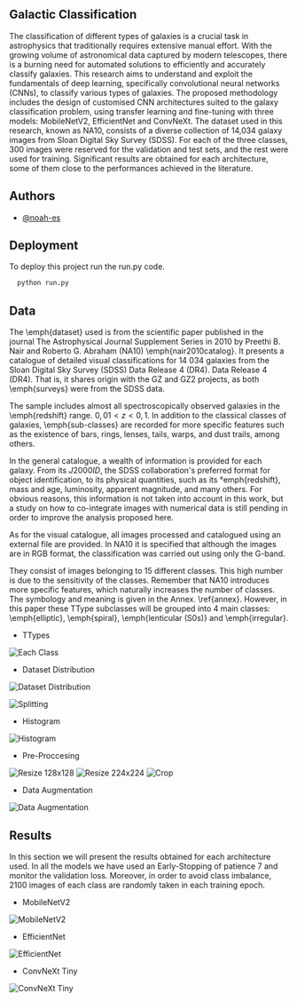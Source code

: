 
## Galactic Classification

The classification of different types of galaxies is a crucial task in astrophysics that traditionally requires extensive manual effort. With the growing volume of astronomical data captured by modern telescopes, there is a burning need for automated solutions to efficiently and accurately classify galaxies. This research aims to understand and exploit the fundamentals of deep learning, specifically convolutional neural networks (CNNs), to classify various types of galaxies. The proposed methodology includes the design of customised CNN architectures suited to the galaxy classification problem, using transfer learning and fine-tuning with three models: MobileNetV2, EfficientNet and ConvNeXt. The dataset used in this research, known as NA10, consists of a diverse collection of 14,034 galaxy images from Sloan Digital Sky Survey (SDSS). For each of the three classes, 300 images were reserved for the validation and test sets, and the rest were used for training. Significant results are obtained for each architecture, some of them close to the performances achieved in the literature.


## Authors

- [@noah-es](https://github.com/noah-es)


## Deployment

To deploy this project run the run.py code.

```bash
  python run.py
```


## Data

The \emph{dataset} used is from the scientific paper published in the journal The Astrophysical Journal Supplement Series in 2010 by Preethi B. Nair and Roberto G. Abraham (NA10) \emph{nair2010catalog}. It presents a catalogue of detailed visual classifications for 14 034 galaxies from the Sloan Digital Sky Survey (SDSS) Data Release 4 (DR4).
Data Release 4 (DR4). That is, it shares origin with the GZ and GZ2 projects, as both \emph{surveys} were from the SDSS data.

The sample includes almost all spectroscopically observed galaxies in the \emph{redshift} range.
$0,01 <z< 0,1$. In addition to the classical classes of galaxies, \emph{sub-classes} are recorded for more specific features such as the existence of bars, rings, lenses, tails, warps, and dust trails, among others. 

In the general catalogue, a wealth of information is provided for each galaxy. From its $J2000ID$, the SDSS collaboration's preferred format for object identification, to its physical quantities, such as its °emph{redshift}, mass and age, luminosity, apparent magnitude, and many others. For obvious reasons, this information is not taken into account in this work, but a study on how to co-integrate images with numerical data is still pending in order to improve the analysis proposed here.

As for the visual catalogue, all images processed and catalogued using an external file are provided. In NA10 it is specified that although the images are in RGB format, the classification was carried out using only the G-band. 

They consist of images belonging to 15 different classes. This high number is due to the sensitivity of the classes. Remember that NA10 introduces more specific features, which naturally increases the number of classes. The symbology and meaning is given in the Annex. \ref{annex}. However, in this paper these TType subclasses will be grouped into 4 main classes: \emph{elliptic}, \emph{spiral}, \emph{lenticular (S0s)} and \emph{irregular}.

* TTypes 

![Each Class](Code/Each_Class/Clases.jpg)

* Dataset Distribution

![Dataset Distribution](Resultados/DS_Distribution_Corrupts.png)

![Splitting](Resultados/TRAIN%20(1).png)


* Histogram

![Histogram](Code/Histogram/histograma.png)

* Pre-Proccesing

![Resize 128x128](Resultados/128x128.png)
![Resize 224x224](Resultados/224x224.png)
![Crop](Resultados/crop.png)

* Data Augmentation

![Data Augmentation](Code/Data%20Augmentation/data_augmentation.png)

## Results

In this section we will present the results obtained for each architecture used.
In all the models we have used an Early-Stopping of patience 7 and monitor the validation loss. Moreover, in order to avoid class imbalance, 2100 images of each class are randomly taken in each training epoch. 



* MobileNetV2

![MobileNetV2](Resultados/Fotos_Prediccion.png)

* EfficientNet

![EfficientNet](Resultados/PrediccionesEN.png)

* ConvNeXt Tiny

![ConvNeXt Tiny](Resultados/PrediccionCNX.png)
